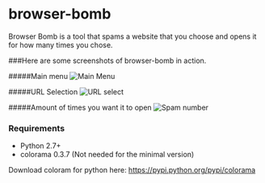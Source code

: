# browser-bomb

Browser Bomb is a tool that spams a website that you choose and opens it for how many times you chose.

###Here are some screenshots of browser-bomb in action.

#####Main menu
![Main Menu](http://jackcdk.comxa.com/pics/bbomb_newrel.png)

#####URL Selection
![URL select](http://jackcdk.comxa.com/pics/bbomb_newsec.png)

#####Amount of times you want it to open
![Spam number](http://jackcdk.comxa.com/pics/bbomb_newspam.png)

### Requirements

* Python 2.7+
* colorama 0.3.7 (Not needed for the minimal version)
 
Download coloram for python here:
https://pypi.python.org/pypi/colorama
